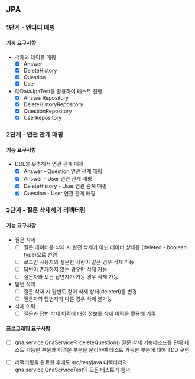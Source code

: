 ## JPA
### 1단계 - 엔티티 매핑 
#### 기능 요구사항
* 객체와 테이블 매핑
  * [x] Answer
  * [x] DeleteHistory
  * [x] Question
  * [x] User
* @DataJpaTest를 활용하여 테스트 진행
  * [x] AnswerRepository
  * [x] DeleteHistoryRepository
  * [x] QuestionRepository
  * [x] UserRepository

### 2단계 - 연관 관계 매핑
#### 기능 요구사항
* DDL을 유추해서 연관 관계 매핑
  * [x] Answer - Question 연관 관계 매핑
  * [x] Answer - User 연관 관계 매핑
  * [x] DeleteHistory - User 연관 관계 매핑
  * [x] Question - User 연관 관계 매핑

### 3단계 - 질문 삭제하기 리팩터링
#### 기능 요구사항
* 질문 삭제
  * [ ] 질문 데이터를 삭제 시 완전 삭제가 아닌 데이터 상태를 (deleted - boolean type)으로 변경
  * [ ] 로그인 사용자와 질문한 사람이 같은 경우 삭제 가능
  * [ ] 답변이 존재하지 않는 경우만 삭제 가능
  * [ ] 질문자와 모든 답변자가 가능 경우 삭제 가능
* 답변 삭제
  * [ ] 질문 삭제 시 답변도 같이 삭제 상태(deleted)를 변경
  * [ ] 질문자와 답변자가 다른 경우 삭제 불가능
* 삭제 이력
  * [ ] 질문과 답변 삭제 이력에 대한 정보를 삭제 이력을 활용해 기록 
#### 프로그래밍 요구사항
* [ ] qna.service.QnaService의 deleteQuestion() 질문 삭제 기능메소드를 
단위 테스트 가능한 부분과 어려운 부분을 분리하여 테스트 가능한 부분에 대해 TDD 구현
* [ ] 리팩터링을 완료한 후에도 src/test/java 디렉터리의 qna.service.QnaServiceTest의 모든 테스트가 통과








